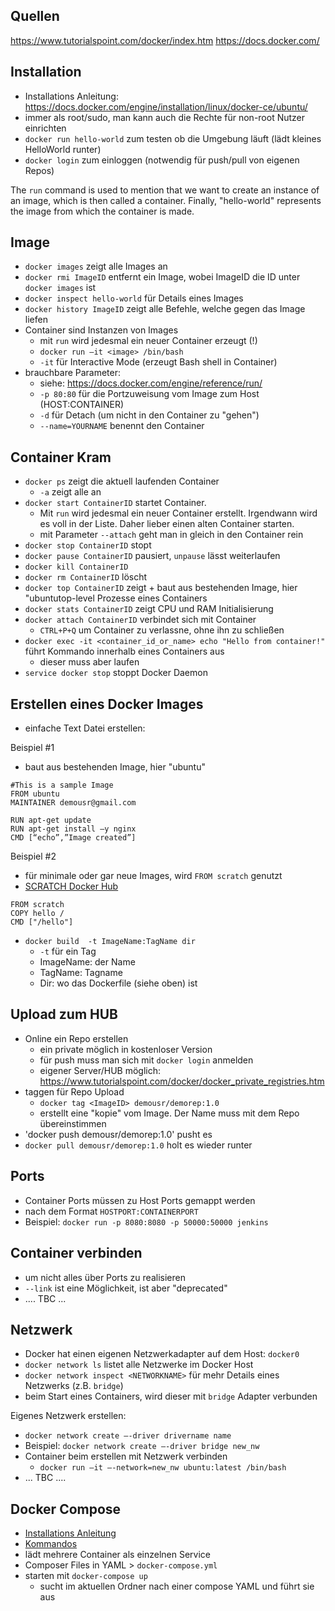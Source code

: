 ## Quellen
<https://www.tutorialspoint.com/docker/index.htm>
<https://docs.docker.com/>

## Installation
+ Installations Anleitung: <https://docs.docker.com/engine/installation/linux/docker-ce/ubuntu/>
+ immer als root/sudo, man kann auch die Rechte für non-root Nutzer einrichten
+ `docker run hello-world` zum testen ob die Umgebung läuft (lädt kleines HelloWorld runter)
+ `docker login` zum einloggen (notwendig für push/pull von eigenen Repos)

The `run` command is used to mention that we want to create an instance of an image, which is then called a container. Finally, "hello-world" represents the image from which the container is made.

## Image
+ `docker images` zeigt alle Images an
+ `docker rmi ImageID` entfernt ein Image, wobei ImageID die ID unter `docker images` ist
+ `docker inspect hello-world` für Details eines Images
+ `docker history ImageID` zeigt alle Befehle, welche gegen das Image liefen
+ Container sind Instanzen von Images
    + mit `run` wird jedesmal ein neuer Container erzeugt (!)
    + `docker run –it <image> /bin/bash`
    + `-it` für Interactive Mode (erzeugt Bash shell in Container)
+ brauchbare Parameter:
    + siehe: <https://docs.docker.com/engine/reference/run/>
    + `-p 80:80` für die Portzuweisung vom Image zum Host (HOST:CONTAINER)
    + `-d` für Detach (um nicht in den Container zu "gehen")
    + `--name=YOURNAME` benennt den Container
    
## Container Kram
+ `docker ps` zeigt die aktuell laufenden Container
    + `-a` zeigt alle an
+ `docker start ContainerID` startet Container. 
    + Mit `run` wird jedesmal ein neuer Container erstellt. Irgendwann wird es voll in der Liste. Daher lieber einen alten Container starten.
    + mit Parameter `--attach` geht man in gleich in den Container rein
+ `docker stop ContainerID` stopt
+ `docker pause ContainerID` pausiert, `unpause` lässt weiterlaufen
+ `docker kill ContainerID` 
+ `docker rm ContainerID` löscht
+ `docker top ContainerID` zeigt + baut aus bestehenden Image, hier "ubuntutop-level Prozesse eines Containers
+ `docker stats ContainerID` zeigt CPU und RAM Initialisierung
+ `docker attach ContainerID` verbindet sich mit Container
    + `CTRL+P+Q` um Container zu verlassne, ohne ihn zu schließen
+ `docker exec -it <container_id_or_name> echo "Hello from container!"` führt Kommando innerhalb eines Containers aus
    + dieser muss aber laufen
+ `service docker stop` stoppt Docker Daemon

## Erstellen eines Docker Images
+ einfache Text Datei erstellen:

Beispiel #1
+ baut aus bestehenden Image, hier "ubuntu"
```docker
#This is a sample Image
FROM ubuntu 
MAINTAINER demousr@gmail.com 

RUN apt-get update 
RUN apt-get install –y nginx 
CMD [“echo”,”Image created”]
```

Beispiel #2
+ für minimale oder gar neue Images, wird `FROM scratch` genutzt 
+ [SCRATCH Docker Hub](https://hub.docker.com/_/scratch/)
```docker
FROM scratch
COPY hello /
CMD ["/hello"]
```
+ `docker build  -t ImageName:TagName dir`
    + `-t` für ein Tag
    + ImageName: der Name
    + TagName: Tagname
    + Dir: wo das Dockerfile (siehe oben) ist

## Upload zum HUB
+ Online ein Repo erstellen
    + ein private möglich in kostenloser Version
    + für push muss man sich mit `docker login` anmelden
    + eigener Server/HUB möglich: <https://www.tutorialspoint.com/docker/docker_private_registries.htm>
+ taggen für Repo Upload
    + `docker tag <ImageID> demousr/demorep:1.0`
    + erstellt eine "kopie" vom Image. Der Name muss mit dem Repo übereinstimmen
+ 'docker push demousr/demorep:1.0' pusht es
+ `docker pull demousr/demorep:1.0` holt es wieder runter

## Ports
+ Container Ports müssen zu Host Ports gemappt werden
+ nach dem Format `HOSTPORT:CONTAINERPORT`
+ Beispiel: `docker run -p 8080:8080 -p 50000:50000 jenkins`

## Container verbinden
+ um nicht alles über Ports zu realisieren
+ `--link` ist eine Möglichkeit, ist aber "deprecated"
+ .... TBC ...
 
## Netzwerk
+ Docker hat einen eigenen Netzwerkadapter auf dem Host: `docker0`
+ `docker network ls` listet alle Netzwerke im Docker Host
+ `docker network inspect <NETWORKNAME>` für mehr Details eines Netzwerks (z.B. `bridge`)
+ beim Start eines Containers, wird dieser mit `bridge` Adapter verbunden

Eigenes Netzwerk erstellen:
+ `docker network create –-driver drivername name`
+ Beispiel: `docker network create –-driver bridge new_nw`
+ Container beim erstellen mit Netzwerk verbinden
    + `docker run –it –-network=new_nw ubuntu:latest /bin/bash`
+ ... TBC ....

## Docker Compose
+ [Installations Anleitung](https://docs.docker.com/compose/install/)
+ [Kommandos](https://docs.docker.com/compose/reference/)
+ lädt mehrere Container als einzelnen Service
+ Composer Files in YAML > `docker-compose.yml`
+ starten mit `docker-compose up`
    + sucht im aktuellen Ordner nach einer compose YAML und führt sie aus